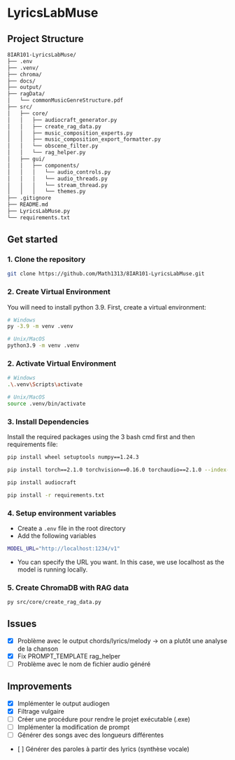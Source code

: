 # LyricsLabMuse

## Project Structure
```bash
8IAR101-LyricsLabMuse/
├── .env
├── .venv/
├── chroma/
├── docs/
├── output/
├── ragData/
│   └── commonMusicGenreStructure.pdf
├── src/
│   ├── core/
│   │   ├── audiocraft_generator.py
│   │   ├── create_rag_data.py
│   │   ├── music_composition_experts.py
│   │   ├── music_composition_export_formatter.py
│   │   └── obscene_filter.py
│   │   └── rag_helper.py
│   ├── gui/
│   │   ├── components/
│   │   │   └── audio_controls.py
│   │   │   └── audio_threads.py
│   │   │   └── stream_thread.py
│   │   │   └── themes.py
├── .gitignore
├── README.md
├── LyricsLabMuse.py
└── requirements.txt
```

## Get started
### 1. Clone the repository
```bash
git clone https://github.com/Math1313/8IAR101-LyricsLabMuse.git
```
### 2. Create Virtual Environment
You will need to install python 3.9.
First, create a virtual environment:

```bash
# Windows
py -3.9 -m venv .venv

# Unix/MacOS
python3.9 -m venv .venv
```

### 2. Activate Virtual Environment

```bash
# Windows
.\.venv\Scripts\activate 

# Unix/MacOS
source .venv/bin/activate
```

### 3. Install Dependencies
Install the required packages using the 3 bash cmd first and then requirements file:

```bash
pip install wheel setuptools numpy==1.24.3
```
```bash
pip install torch==2.1.0 torchvision==0.16.0 torchaudio==2.1.0 --index-url https://download.pytorch.org/whl/cpu
```
```bash
pip install audiocraft
```
```bash
pip install -r requirements.txt
```
### 4. Setup environment variables
- Create a `.env` file in the root directory
- Add the following variables
```bash
MODEL_URL="http://localhost:1234/v1"
```
- You can specify the URL you want. In this case, we use localhost as the model is running locally.

### 5. Create ChromaDB with RAG data
``` bash
py src/core/create_rag_data.py
```

## Issues
- [x] Problème avec le output chords/lyrics/melody -> on a plutôt une analyse de la chanson
- [x] Fix PROMPT_TEMPLATE rag_helper
- [ ] Problème avec le nom de fichier audio généré
## Improvements
- [X] Implémenter le output audiogen
- [x] Filtrage vulgaire
- [ ] Créer une procédure pour rendre le projet exécutable (.exe)
- [ ] Implémenter la modification de prompt
- [ ] Générer des songs avec des longueurs différentes
- [ ] Générer des paroles à partir des lyrics (synthèse vocale)




